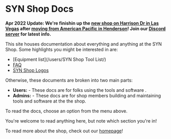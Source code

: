 # SYN Shop Docs

**Apr 2022 Update: We're finishin up the [new shop on Harrison Dr in Las Vegas](https://synshop.org/location) after [moving from American Pacific in Henderson](/users/SYNShop3.0/FAQ/)! Join our [Discord server](https://synshop.org/discord) for latest info.**

This site houses documentation about everything and anything at the SYN Shop.  Some highlights you might 
be interested in are:

* [Equipment list](/users/SYN Shop Tool List/)
* [FAQ](/users/FAQ/)
* [SYN Shop Logos](/users/Logos/)

Otherwise, these documents are broken into two main parts: 

*  **Users:**  - These docs are for folks using the tools and software .
*  **Admins:**  - These docs are for shop members building and maintaining tools and software at the the shop.

To read the docs, choose an option from the menu above.

You're welcome to read anything here, but note which section you're in! 

To read more about the shop, check out our [homepage](https://synshop.org)!
  
